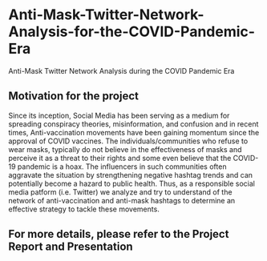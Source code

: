 # Anti-Mask-Twitter-Network-Analysis-for-the-COVID-Pandemic-Era
Anti-Mask Twitter Network Analysis during the COVID Pandemic Era

## Motivation for the project
Since its inception, Social Media has been serving as a medium for spreading conspiracy theories, misinformation, and confusion and in recent times, Anti-vaccination movements have been gaining momentum since the approval of COVID vaccines. The individuals/communities who refuse to wear masks, typically do not believe in the effectiveness of masks and perceive it as a threat to their rights and some even believe that the COVID-19 pandemic is a hoax.
The influencers in such communities often aggravate the situation by strengthening negative hashtag trends and can potentially become a hazard to public health. Thus, as a responsible social media patform (i.e. Twitter) we analyze and try to understand of the network of anti-vaccination and anti-mask hashtags to determine an effective strategy to tackle these movements.

## For more details, please refer to the Project Report and Presentation
